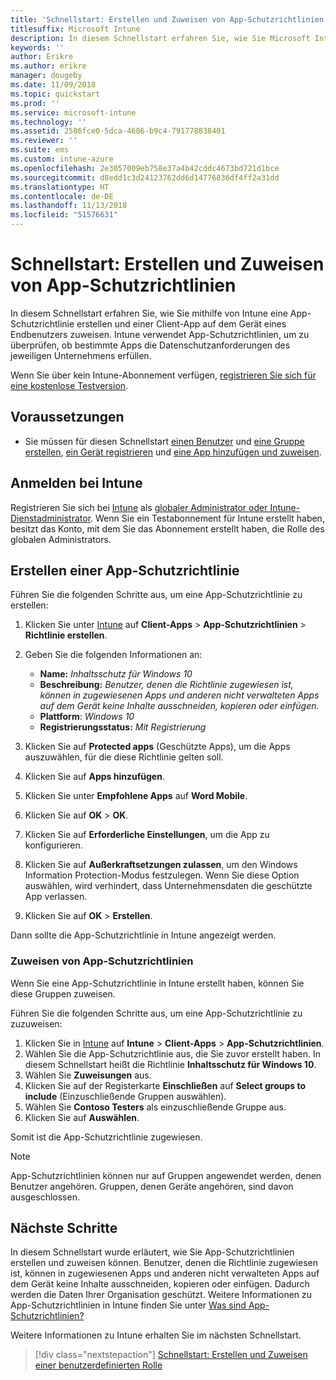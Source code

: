 ```yaml
---
title: 'Schnellstart: Erstellen und Zuweisen von App-Schutzrichtlinien'
titlesuffix: Microsoft Intune
description: In diesem Schnellstart erfahren Sie, wie Sie Microsoft Intune zum Erstellen und Zuweisen von App-Schutzrichtlinien verwenden.
keywords: ''
author: Erikre
ms.author: erikre
manager: dougeby
ms.date: 11/09/2018
ms.topic: quickstart
ms.prod: ''
ms.service: microsoft-intune
ms.technology: ''
ms.assetid: 2586fce0-5dca-4686-b9c4-791778838401
ms.reviewer: ''
ms.suite: ems
ms.custom: intune-azure
ms.openlocfilehash: 2e3057009eb758e37a4b42cddc4673bd721d1bce
ms.sourcegitcommit: d8edd1c3d24123762dd6d14776836df4ff2a31dd
ms.translationtype: HT
ms.contentlocale: de-DE
ms.lasthandoff: 11/13/2018
ms.locfileid: "51576631"
---
```

# <a name="quickstart-create-and-assign-an-app-protection-policy"></a>Schnellstart: Erstellen und Zuweisen von App-Schutzrichtlinien

In diesem Schnellstart erfahren Sie, wie Sie mithilfe von Intune eine App-Schutzrichtlinie erstellen und einer Client-App auf dem Gerät eines Endbenutzers zuweisen. Intune verwendet App-Schutzrichtlinien, um zu überprüfen, ob bestimmte Apps die Datenschutzanforderungen des jeweiligen Unternehmens erfüllen.

Wenn Sie über kein Intune-Abonnement verfügen, [registrieren Sie sich für eine kostenlose Testversion](free-trial-sign-up.md).

## <a name="prerequisites"></a>Voraussetzungen

- Sie müssen für diesen Schnellstart [einen Benutzer](quickstart-create-user.md) und [eine Gruppe erstellen](quickstart-create-group.md), [ein Gerät registrieren](quickstart-setup-auto-enrollment.md) und [eine App hinzufügen und zuweisen](quickstart-add-assign-app.md).

## <a name="sign-in-to-intune"></a>Anmelden bei Intune

Registrieren Sie sich bei [Intune](https://aka.ms/intuneportal) als [globaler Administrator oder Intune-Dienstadministrator](users-add.md#types-of-administrators). Wenn Sie ein Testabonnement für Intune erstellt haben, besitzt das Konto, mit dem Sie das Abonnement erstellt haben, die Rolle des globalen Administrators.

## <a name="create-an-app-protection-policy"></a>Erstellen einer App-Schutzrichtlinie

Führen Sie die folgenden Schritte aus, um eine App-Schutzrichtlinie zu erstellen:

1. Klicken Sie unter [Intune](https://aka.ms/intuneportal) auf **Client-Apps** > **App-Schutzrichtlinien** > **Richtlinie erstellen**. 
2. Geben Sie die folgenden Informationen an: 

    - **Name:** *Inhaltsschutz für Windows 10*
    - **Beschreibung:** *Benutzer, denen die Richtlinie zugewiesen ist, können in zugewiesenen Apps und anderen nicht verwalteten Apps auf dem Gerät keine Inhalte ausschneiden, kopieren oder einfügen.*
    - **Plattform**: *Windows 10*
    - **Registrierungsstatus:** *Mit Registrierung*

3. Klicken Sie auf **Protected apps** (Geschützte Apps), um die Apps auszuwählen, für die diese Richtlinie gelten soll.
4. Klicken Sie auf **Apps hinzufügen**.
5. Klicken Sie unter **Empfohlene Apps** auf **Word Mobile**.
5. Klicken Sie auf **OK** > **OK**. 
6. Klicken Sie auf **Erforderliche Einstellungen**, um die App zu konfigurieren.
7. Klicken Sie auf **Außerkraftsetzungen zulassen**, um den Windows Information Protection-Modus festzulegen. Wenn Sie diese Option auswählen, wird verhindert, dass Unternehmensdaten die geschützte App verlassen.
8. Klicken Sie auf **OK** > **Erstellen**.

Dann sollte die App-Schutzrichtlinie in Intune angezeigt werden.

### <a name="assign-the-app-protection-policy"></a>Zuweisen von App-Schutzrichtlinien

Wenn Sie eine App-Schutzrichtlinie in Intune erstellt haben, können Sie diese Gruppen zuweisen. 

Führen Sie die folgenden Schritte aus, um eine App-Schutzrichtlinie zu zuzuweisen:

1.  Klicken Sie in [Intune](https://aka.ms/intuneportal) auf **Intune** > **Client-Apps** > **App-Schutzrichtlinien**. 
2.  Wählen Sie die App-Schutzrichtlinie aus, die Sie zuvor erstellt haben. In diesem Schnellstart heißt die Richtlinie **Inhaltsschutz für Windows 10**.
3.  Wählen Sie **Zuweisungen** aus.
4.  Klicken Sie auf der Registerkarte **Einschließen** auf **Select groups to include** (Einzuschließende Gruppen auswählen).
5.  Wählen Sie **Contoso Testers** als einzuschließende Gruppe aus.
6.  Klicken Sie auf **Auswählen**. 

Somit ist die App-Schutzrichtlinie zugewiesen.

> [!NOTE]
> App-Schutzrichtlinien können nur auf Gruppen angewendet werden, denen Benutzer angehören. Gruppen, denen Geräte angehören, sind davon ausgeschlossen.

## <a name="next-steps"></a>Nächste Schritte

In diesem Schnellstart wurde erläutert, wie Sie App-Schutzrichtlinien erstellen und zuweisen können. Benutzer, denen die Richtlinie zugewiesen ist, können in zugewiesenen Apps und anderen nicht verwalteten Apps auf dem Gerät keine Inhalte ausschneiden, kopieren oder einfügen. Dadurch werden die Daten Ihrer Organisation geschützt. Weitere Informationen zu App-Schutzrichtlinien in Intune finden Sie unter [Was sind App-Schutzrichtlinien?](app-protection-policy.md)

Weitere Informationen zu Intune erhalten Sie im nächsten Schnellstart.

> [!div class="nextstepaction"]
> [Schnellstart: Erstellen und Zuweisen einer benutzerdefinierten Rolle](quickstart-create-custom-role.md)
